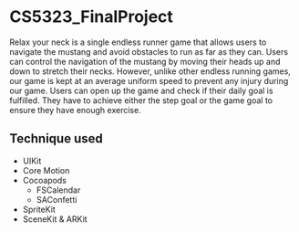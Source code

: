 # CS5323_FinalProject
Relax your neck is a single endless runner game that allows users to navigate the mustang and avoid obstacles to run as far as they can. Users can control the navigation of the mustang by moving their heads up and down to stretch their necks. However, unlike other endless running games, our game is kept at an average uniform speed to prevent any injury during our game. Users can open up the game and check if their daily goal is fulfilled. They have to achieve either the step goal or the game goal to ensure they have enough exercise. 

## Technique used
- UIKit
- Core Motion
- Cocoapods
  - FSCalendar
  - SAConfetti
- SpriteKit
- SceneKit & ARKit
